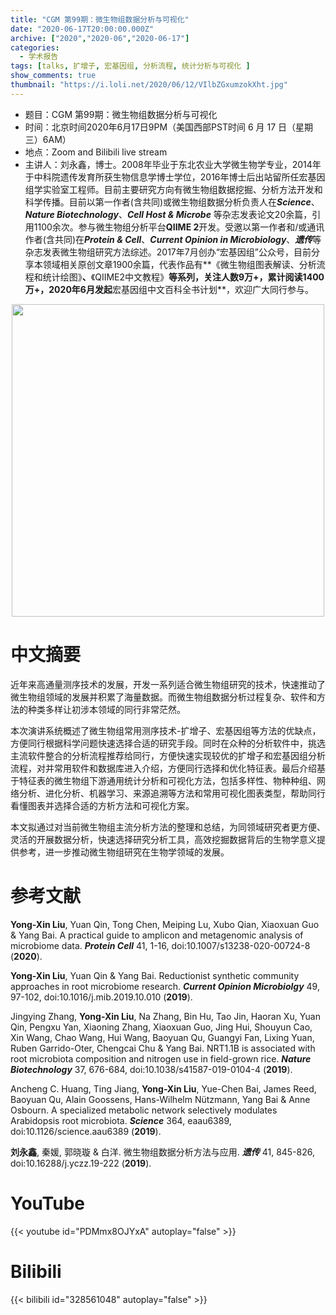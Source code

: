 ```yaml
---
title: "CGM 第99期：微生物组数据分析与可视化"
date: "2020-06-17T20:00:00.000Z"
archive: ["2020","2020-06","2020-06-17"]
categories:
  - 学术报告
tags: [talks, 扩增子, 宏基因组, 分析流程, 统计分析与可视化 ]
show_comments: true
thumbnail: "https://i.loli.net/2020/06/12/VIlbZGxumzokXht.jpg"
---
```


- 题目：CGM 第99期：微生物组数据分析与可视化
- 时间：北京时间2020年6月17日9PM（美国西部PST时间 6 月 17 日（星期三）6AM）
- 地点：Zoom and Bilibili live stream
- 主讲人：刘永鑫，博士。2008年毕业于东北农业大学微生物学专业，2014年于中科院遗传发育所获生物信息学博士学位，2016年博士后出站留所任宏基因组学实验室工程师。目前主要研究方向有微生物组数据挖掘、分析方法开发和科学传播。目前以第一作者(含共同)或微生物组数据分析负责人在***Science***、***Nature Biotechnology***、***Cell Host & Microbe*** 等杂志发表论文20余篇，引用1100余次。参与微生物组分析平台**QIIME 2**开发。受邀以第一作者和/或通讯作者(含共同)在***Protein & Cell***、***Current Opinion in Microbiology***、***遗传***等杂志发表微生物组研究方法综述。2017年7月创办“宏基因组”公众号，目前分享本领域相关原创文章1900余篇，代表作品有**《微生物组图表解读、分析流程和统计绘图》**、**《QIIME2中文教程》**等系列，关注人数9万+，累计阅读1400万+，2020年6月发起**宏基因组中文百科全书计划**，欢迎广大同行参与。

<div align="center">
<img src="https://i.loli.net/2020/06/12/KkiWjAM83Q75yYC.jpg" height=500>
</div>

# 中文摘要

近年来高通量测序技术的发展，开发一系列适合微生物组研究的技术，快速推动了微生物组领域的发展并积累了海量数据。而微生物组数据分析过程复杂、软件和方法的种类多样让初涉本领域的同行非常茫然。<br>

本次演讲系统概述了微生物组常用测序技术-扩增子、宏基因组等方法的优缺点，方便同行根据科学问题快速选择合适的研究手段。同时在众种的分析软件中，挑选主流软件整合的分析流程推荐给同行，方便快速实现较优的扩增子和宏基因组分析流程，对并常用软件和数据库进入介绍，方便同行选择和优化特征表。最后介绍基于特征表的微生物组下游通用统计分析和可视化方法，包括多样性、物种种组、网络分析、进化分析、机器学习、来源追溯等方法和常用可视化图表类型，帮助同行看懂图表并选择合适的方析方法和可视化方案。<br>

本文拟通过对当前微生物组主流分析方法的整理和总结，为同领域研究者更方便、灵活的开展数据分析，快速选择研究分析工具，高效挖掘数据背后的生物学意义提供参考，进一步推动微生物组研究在生物学领域的发展。


# 参考文献

**Yong-Xin Liu**, Yuan Qin, Tong Chen, Meiping Lu, Xubo Qian, Xiaoxuan Guo & Yang Bai. A practical guide to amplicon and metagenomic analysis of microbiome data. ***Protein Cell*** 41, 1-16, doi:10.1007/s13238-020-00724-8 (**2020**).

**Yong-Xin Liu**, Yuan Qin & Yang Bai. Reductionist synthetic community approaches in root microbiome research. ***Current Opinion Microbiolgy*** 49, 97-102, doi:10.1016/j.mib.2019.10.010 (**2019**).

Jingying Zhang, **Yong-Xin Liu**, Na Zhang, Bin Hu, Tao Jin, Haoran Xu, Yuan Qin, Pengxu Yan, Xiaoning Zhang, Xiaoxuan Guo, Jing Hui, Shouyun Cao, Xin Wang, Chao Wang, Hui Wang, Baoyuan Qu, Guangyi Fan, Lixing Yuan, Ruben Garrido-Oter, Chengcai Chu & Yang Bai. NRT1.1B is associated with root microbiota composition and nitrogen use in field-grown rice. ***Nature Biotechnology*** 37, 676-684, doi:10.1038/s41587-019-0104-4 (**2019**).

Ancheng C. Huang, Ting Jiang, **Yong-Xin Liu**, Yue-Chen Bai, James Reed, Baoyuan Qu, Alain Goossens, Hans-Wilhelm Nützmann, Yang Bai & Anne Osbourn. A specialized metabolic network selectively modulates Arabidopsis root microbiota. ***Science*** 364, eaau6389, doi:10.1126/science.aau6389 (**2019**).

**刘永鑫**, 秦媛, 郭晓璇 & 白洋. 微生物组数据分析方法与应用. ***遗传*** 41, 845-826, doi:10.16288/j.yczz.19-222 (**2019**).

# YouTube

{{< youtube id="PDMmx8OJYxA" autoplay="false" >}}

# Bilibili

{{< bilibili id="328561048" autoplay="false" >}}

